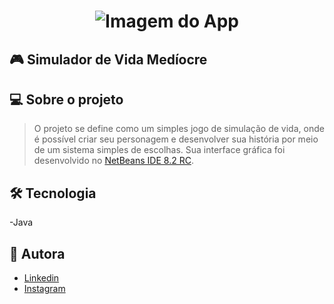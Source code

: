 <h1 align ="center">
    <img src="src/icons/app-photo.png" alt="Imagem do App" title="#simulador-de-vida"></img>
</h1>
 
## :video_game: Simulador de Vida Medíocre

## 💻 Sobre o projeto

> O projeto se define como um simples jogo de simulação de vida, onde é possível criar seu personagem e desenvolver sua história por meio de um sistema simples de escolhas.
> Sua interface gráfica foi desenvolvido no [NetBeans IDE 8.2 RC](https://netbeans.org/).

## 🛠 Tecnologia

-Java

## 🤖 Autora
- [Linkedin](https://www.linkedin.com/in/bkkater/)
- [Instagram](https://www.instagram.com/bkkater/)
